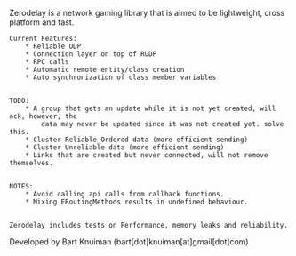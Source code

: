 

Zerodelay is a network gaming library that is aimed to be lightweight, cross platform and fast.

	Current Features:
		* Reliable UDP
		* Connection layer on top of RUDP
		* RPC calls
		* Automatic remote entity/class creation
		* Auto synchronization of class member variables


	TODO: 
		* A group that gets an update while it is not yet created, will ack, however, the
			data may never be updated since it was not created yet. solve this.
		* Cluster Reliable_Ordered data (more efficient sending)
		* Cluster Unreliable data (more efficient sending)
		* Links that are created but never connected, will not remove themselves.


	NOTES:
		* Avoid calling api calls from callback functions.
		* Mixing ERoutingMethods results in undefined behaviour.


	Zerodelay includes tests on Performance, memory leaks and reliability.


Developed by Bart Knuiman (bart[dot]knuiman[at]gmail[dot]com)